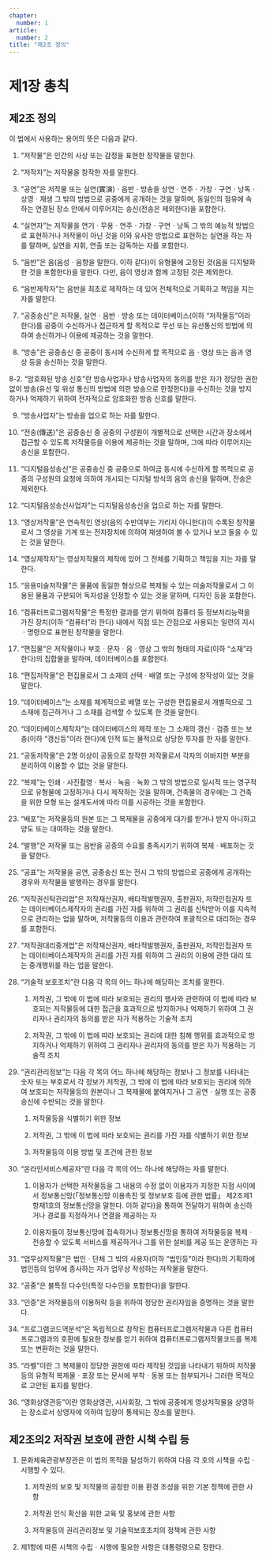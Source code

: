 ```yaml
---
chapter:
  number: 1
article:
  number: 2
title: "제2조 정의"
---
```


# 제1장 총칙

## 제2조 정의

이 법에서 사용하는 용어의 뜻은 다음과 같다.

1. “저작물”은 인간의 사상 또는 감정을 표현한 창작물을 말한다.

2. “저작자”는 저작물을 창작한 자를 말한다.

3. “공연”은 저작물 또는 실연(實演)ㆍ음반ㆍ방송을 상연ㆍ연주ㆍ가창ㆍ구연ㆍ낭독ㆍ상영ㆍ재생 그 밖의 방법으로 공중에게 공개하는 것을 말하며, 동일인의 점유에 속하는 연결된 장소 안에서 이루어지는 송신(전송은 제외한다)을 포함한다.

4. “실연자”는 저작물을 연기ㆍ무용ㆍ연주ㆍ가창ㆍ구연ㆍ낭독 그 밖의 예능적 방법으로 표현하거나 저작물이 아닌 것을 이와 유사한 방법으로 표현하는 실연을 하는 자를 말하며, 실연을 지휘, 연출 또는 감독하는 자를 포함한다.

5. “음반”은 음(음성ㆍ음향을 말한다. 이하 같다)이 유형물에 고정된 것(음을 디지털화한 것을 포함한다)을 말한다. 다만, 음이 영상과 함께 고정된 것은 제외한다.

6. “음반제작자”는 음반을 최초로 제작하는 데 있어 전체적으로 기획하고 책임을 지는 자를 말한다.

7. “공중송신”은 저작물, 실연ㆍ음반ㆍ방송 또는 데이터베이스(이하 “저작물등”이라 한다)를 공중이 수신하거나 접근하게 할 목적으로 무선 또는 유선통신의 방법에 의하여 송신하거나 이용에 제공하는 것을 말한다.

8. “방송”은 공중송신 중 공중이 동시에 수신하게 할 목적으로 음ㆍ영상 또는 음과 영상 등을 송신하는 것을 말한다.

8-2. “암호화된 방송 신호”란 방송사업자나 방송사업자의 동의를 받은 자가 정당한 권한 없이 방송(유선 및 위성 통신의 방법에 의한 방송으로 한정한다)을 수신하는 것을 방지하거나 억제하기 위하여 전자적으로 암호화한 방송 신호를 말한다.

9. “방송사업자”는 방송을 업으로 하는 자를 말한다.

10. “전송(傳送)”은 공중송신 중 공중의 구성원이 개별적으로 선택한 시간과 장소에서 접근할 수 있도록 저작물등을 이용에 제공하는 것을 말하며, 그에 따라 이루어지는 송신을 포함한다.

11. “디지털음성송신”은 공중송신 중 공중으로 하여금 동시에 수신하게 할 목적으로 공중의 구성원의 요청에 의하여 개시되는 디지털 방식의 음의 송신을 말하며, 전송은 제외한다.

12. “디지털음성송신사업자”는 디지털음성송신을 업으로 하는 자를 말한다.

13. “영상저작물”은 연속적인 영상(음의 수반여부는 가리지 아니한다)이 수록된 창작물로서 그 영상을 기계 또는 전자장치에 의하여 재생하여 볼 수 있거나 보고 들을 수 있는 것을 말한다.

14. “영상제작자”는 영상저작물의 제작에 있어 그 전체를 기획하고 책임을 지는 자를 말한다.

15. “응용미술저작물”은 물품에 동일한 형상으로 복제될 수 있는 미술저작물로서 그 이용된 물품과 구분되어 독자성을 인정할 수 있는 것을 말하며, 디자인 등을 포함한다.

16. “컴퓨터프로그램저작물”은 특정한 결과를 얻기 위하여 컴퓨터 등 정보처리능력을 가진 장치(이하 “컴퓨터”라 한다) 내에서 직접 또는 간접으로 사용되는 일련의 지시ㆍ명령으로 표현된 창작물을 말한다.

17. “편집물”은 저작물이나 부호ㆍ문자ㆍ음ㆍ영상 그 밖의 형태의 자료(이하 “소재”라 한다)의 집합물을 말하며, 데이터베이스를 포함한다.

18. “편집저작물”은 편집물로서 그 소재의 선택ㆍ배열 또는 구성에 창작성이 있는 것을 말한다.

19. “데이터베이스”는 소재를 체계적으로 배열 또는 구성한 편집물로서 개별적으로 그 소재에 접근하거나 그 소재를 검색할 수 있도록 한 것을 말한다.

20. “데이터베이스제작자”는 데이터베이스의 제작 또는 그 소재의 갱신ㆍ검증 또는 보충(이하 “갱신등”이라 한다)에 인적 또는 물적으로 상당한 투자를 한 자를 말한다.

21. “공동저작물”은 2명 이상이 공동으로 창작한 저작물로서 각자의 이바지한 부분을 분리하여 이용할 수 없는 것을 말한다.

22. “복제”는 인쇄ㆍ사진촬영ㆍ복사ㆍ녹음ㆍ녹화 그 밖의 방법으로 일시적 또는 영구적으로 유형물에 고정하거나 다시 제작하는 것을 말하며, 건축물의 경우에는 그 건축을 위한 모형 또는 설계도서에 따라 이를 시공하는 것을 포함한다.

23. “배포”는 저작물등의 원본 또는 그 복제물을 공중에게 대가를 받거나 받지 아니하고 양도 또는 대여하는 것을 말한다.

24. “발행”은 저작물 또는 음반을 공중의 수요를 충족시키기 위하여 복제ㆍ배포하는 것을 말한다.

25. “공표”는 저작물을 공연, 공중송신 또는 전시 그 밖의 방법으로 공중에게 공개하는 경우와 저작물을 발행하는 경우를 말한다.

26. “저작권신탁관리업”은 저작재산권자, 배타적발행권자, 출판권자, 저작인접권자 또는 데이터베이스제작자의 권리를 가진 자를 위하여 그 권리를 신탁받아 이를 지속적으로 관리하는 업을 말하며, 저작물등의 이용과 관련하여 포괄적으로 대리하는 경우를 포함한다.

27. “저작권대리중개업”은 저작재산권자, 배타적발행권자, 출판권자, 저작인접권자 또는 데이터베이스제작자의 권리를 가진 자를 위하여 그 권리의 이용에 관한 대리 또는 중개행위를 하는 업을 말한다.

28. “기술적 보호조치”란 다음 각 목의 어느 하나에 해당하는 조치를 말한다.

    1. 저작권, 그 밖에 이 법에 따라 보호되는 권리의 행사와 관련하여 이 법에 따라 보호되는 저작물등에 대한 접근을 효과적으로 방지하거나 억제하기 위하여 그 권리자나 권리자의 동의를 받은 자가 적용하는 기술적 조치

    2. 저작권, 그 밖에 이 법에 따라 보호되는 권리에 대한 침해 행위를 효과적으로 방지하거나 억제하기 위하여 그 권리자나 권리자의 동의를 받은 자가 적용하는 기술적 조치

29. “권리관리정보”는 다음 각 목의 어느 하나에 해당하는 정보나 그 정보를 나타내는 숫자 또는 부호로서 각 정보가 저작권, 그 밖에 이 법에 따라 보호되는 권리에 의하여 보호되는 저작물등의 원본이나 그 복제물에 붙여지거나 그 공연ㆍ실행 또는 공중송신에 수반되는 것을 말한다.

    1. 저작물등을 식별하기 위한 정보

    2. 저작권, 그 밖에 이 법에 따라 보호되는 권리를 가진 자를 식별하기 위한 정보

    3. 저작물등의 이용 방법 및 조건에 관한 정보

30. “온라인서비스제공자”란 다음 각 목의 어느 하나에 해당하는 자를 말한다.

    1. 이용자가 선택한 저작물등을 그 내용의 수정 없이 이용자가 지정한 지점 사이에서 정보통신망(「정보통신망 이용촉진 및 정보보호 등에 관한 법률」 제2조제1항제1호의 정보통신망을 말한다. 이하 같다)을 통하여 전달하기 위하여 송신하거나 경로를 지정하거나 연결을 제공하는 자

    2. 이용자들이 정보통신망에 접속하거나 정보통신망을 통하여 저작물등을 복제ㆍ전송할 수 있도록 서비스를 제공하거나 그를 위한 설비를 제공 또는 운영하는 자

31. “업무상저작물”은 법인ㆍ단체 그 밖의 사용자(이하 “법인등”이라 한다)의 기획하에 법인등의 업무에 종사하는 자가 업무상 작성하는 저작물을 말한다.

32. “공중”은 불특정 다수인(특정 다수인을 포함한다)을 말한다.

33. “인증”은 저작물등의 이용허락 등을 위하여 정당한 권리자임을 증명하는 것을 말한다.

34. “프로그램코드역분석”은 독립적으로 창작된 컴퓨터프로그램저작물과 다른 컴퓨터프로그램과의 호환에 필요한 정보를 얻기 위하여 컴퓨터프로그램저작물코드를 복제 또는 변환하는 것을 말한다.

35. “라벨”이란 그 복제물이 정당한 권한에 따라 제작된 것임을 나타내기 위하여 저작물등의 유형적 복제물ㆍ포장 또는 문서에 부착ㆍ동봉 또는 첨부되거나 그러한 목적으로 고안된 표지를 말한다.

36. “영화상영관등”이란 영화상영관, 시사회장, 그 밖에 공중에게 영상저작물을 상영하는 장소로서 상영자에 의하여 입장이 통제되는 장소를 말한다.

## 제2조의2 저작권 보호에 관한 시책 수립 등

1. 문화체육관광부장관은 이 법의 목적을 달성하기 위하여 다음 각 호의 시책을 수립ㆍ시행할 수 있다.

    1. 저작권의 보호 및 저작물의 공정한 이용 환경 조성을 위한 기본 정책에 관한 사항

    2. 저작권 인식 확산을 위한 교육 및 홍보에 관한 사항

    3. 저작물등의 권리관리정보 및 기술적보호조치의 정책에 관한 사항

2. 제1항에 따른 시책의 수립ㆍ시행에 필요한 사항은 대통령령으로 정한다.
